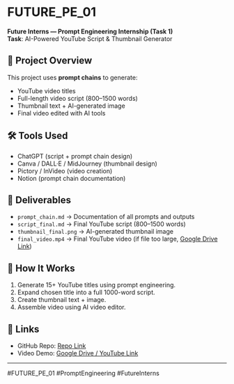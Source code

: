 # FUTURE_PE_01
**Future Interns — Prompt Engineering Internship (Task 1)**  
**Task**: AI-Powered YouTube Script & Thumbnail Generator  

## 📌 Project Overview
This project uses **prompt chains** to generate:
- YouTube video titles
- Full-length video script (800–1500 words)
- Thumbnail text + AI-generated image
- Final video edited with AI tools

## 🛠 Tools Used
- ChatGPT (script + prompt chain design)
- Canva / DALL·E / MidJourney (thumbnail design)
- Pictory / InVideo (video creation)
- Notion (prompt chain documentation)

## 📂 Deliverables
- `prompt_chain.md` → Documentation of all prompts and outputs  
- `script_final.md` → Final YouTube script (800–1500 words)  
- `thumbnail_final.png` → AI-generated thumbnail image  
- `final_video.mp4` → Final YouTube video (if file too large, [Google Drive Link](https://youtu.be/AZ-0KbCN9Ag)) 

## 🚀 How It Works
1. Generate 15+ YouTube titles using prompt engineering.  
2. Expand chosen title into a full 1000-word script.  
3. Create thumbnail text + image.  
4. Assemble video using AI video editor.  

## 🔗 Links
- GitHub Repo: [Repo Link](INSERT-REPO-LINK-HERE)
- Video Demo: [Google Drive / YouTube Link]([https://youtu.be/AZ-0KbCN9Ag])

---

#FUTURE_PE_01 #PromptEngineering #FutureInterns
